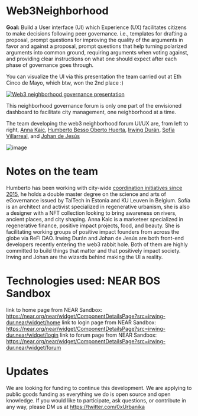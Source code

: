 # Web3Neighborhood

**Goal:** Build a User interface (UI) which Experience (UX) facilitates citizens to make decisions following peer governance. i.e., templates for drafting a proposal, prompt questions for improving the quality of the arguments in favor and against a proposal, prompt questions that help turning polarized arguments into common ground, requiring arguments when voting against, and providing clear instructions on what one should expect after each phase of governance goes through.

You can visualize the UI via this presentation the team carried out at Eth Cinco de Mayo, which btw, won the 2nd place :)

[![Web3 neighborhood governance presentation](https://img.youtube.com/vi/yXfP4XOMekI/0.jpg)](https://www.youtube.com/watch?v=yXfP4XOMekI)

This neighborhood governance forum is only one part of the envisioned dashboard to facilitate city management, one neighborhood at a time.

The team developing the web3 neighborhood forum UI/UX are, from left to right, [Anna Kaic](https://twitter.com/KaicAnna), [Humberto Besso Oberto Huerta](https://twitter.com/HumbertoBesso), [Irwing Durán](https://twitter.com/Irwingduran), [Sofía Villarreal](@Sofi_VCarrillo), and [Johan de Jesús](https://twitter.com/DeSinoe96458)

![image](https://github.com/Urbanika/Web3GovernanceForum/assets/58118538/4a64205a-add8-47f8-a160-08d00a2b9153)

# Notes on the team
Humberto has been working with city-wide [coordination initiatives since 2015](https://x.com/0xUrbanika/status/1691747591036326381?s=20), he holds a double master degree on the science and arts of eGovernance issued by TalTech in Estonia and KU Leuven in Belgium.
Sofía is an architect and activist specialized in regenerative urbanism, she is also a designer with a NFT collection looking to bring awareness on rivers, ancient places, and city shaping.
Anna Kaic is a marketeer specialized in regenerative finance, positive impact projects, food, and beauty. She is facilitating working groups of positive impact founders from across the globe via ReFi DAO.
Irwing Durán and Johan de Jesús are both front-end developers recently entering the web3 rabbit hole. Both of them are highly committed to build things that matter and that positively impact society. Irwing and Johan are the wizards behind making the UI a reality.

# Technologies used: NEAR BOS Sandbox

link to home page from NEAR Sandbox: https://near.org/near/widget/ComponentDetailsPage?src=irwing-dur.near/widget/home
link to login page from NEAR Sandbox: https://near.org/near/widget/ComponentDetailsPage?src=irwing-dur.near/widget/login
link to forum page from NEAR Sandbox: https://near.org/near/widget/ComponentDetailsPage?src=irwing-dur.near/widget/forum

# Updates
We are looking for funding to continue this development. We are applying to public goods funding as everything we do is open source and open knowledge.
If you would like to participate, ask questions, or contribute in any way, please DM us at https://twitter.com/0xUrbanika
